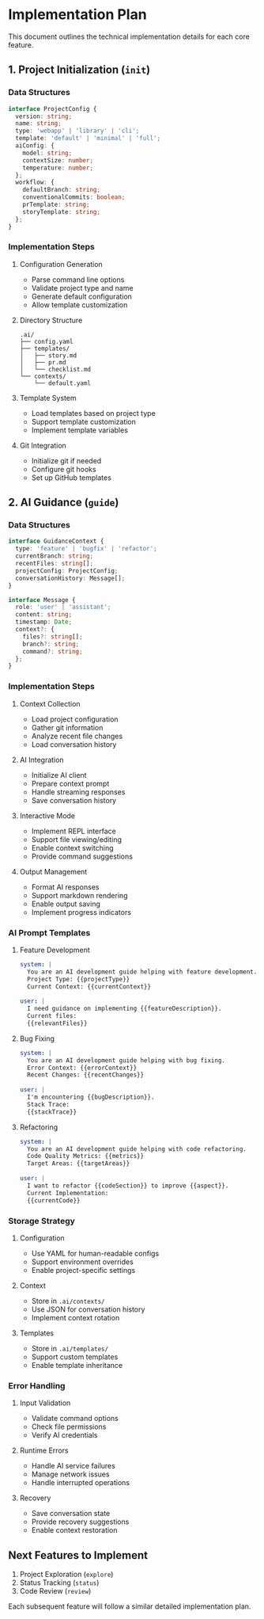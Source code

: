 # Implementation Plan

This document outlines the technical implementation details for each core feature.

## 1. Project Initialization (`init`)

### Data Structures
```typescript
interface ProjectConfig {
  version: string;
  name: string;
  type: 'webapp' | 'library' | 'cli';
  template: 'default' | 'minimal' | 'full';
  aiConfig: {
    model: string;
    contextSize: number;
    temperature: number;
  };
  workflow: {
    defaultBranch: string;
    conventionalCommits: boolean;
    prTemplate: string;
    storyTemplate: string;
  };
}
```

### Implementation Steps
1. Configuration Generation
   - Parse command line options
   - Validate project type and name
   - Generate default configuration
   - Allow template customization

2. Directory Structure
   ```
   .ai/
   ├── config.yaml
   ├── templates/
   │   ├── story.md
   │   ├── pr.md
   │   └── checklist.md
   └── contexts/
       └── default.yaml
   ```

3. Template System
   - Load templates based on project type
   - Support template customization
   - Implement template variables

4. Git Integration
   - Initialize git if needed
   - Configure git hooks
   - Set up GitHub templates

## 2. AI Guidance (`guide`)

### Data Structures
```typescript
interface GuidanceContext {
  type: 'feature' | 'bugfix' | 'refactor';
  currentBranch: string;
  recentFiles: string[];
  projectConfig: ProjectConfig;
  conversationHistory: Message[];
}

interface Message {
  role: 'user' | 'assistant';
  content: string;
  timestamp: Date;
  context?: {
    files?: string[];
    branch?: string;
    command?: string;
  };
}
```

### Implementation Steps
1. Context Collection
   - Load project configuration
   - Gather git information
   - Analyze recent file changes
   - Load conversation history

2. AI Integration
   - Initialize AI client
   - Prepare context prompt
   - Handle streaming responses
   - Save conversation history

3. Interactive Mode
   - Implement REPL interface
   - Support file viewing/editing
   - Enable context switching
   - Provide command suggestions

4. Output Management
   - Format AI responses
   - Support markdown rendering
   - Enable output saving
   - Implement progress indicators

### AI Prompt Templates
1. Feature Development
   ```yaml
   system: |
     You are an AI development guide helping with feature development.
     Project Type: {{projectType}}
     Current Context: {{currentContext}}
     
   user: |
     I need guidance on implementing {{featureDescription}}.
     Current files:
     {{relevantFiles}}
   ```

2. Bug Fixing
   ```yaml
   system: |
     You are an AI development guide helping with bug fixing.
     Error Context: {{errorContext}}
     Recent Changes: {{recentChanges}}
     
   user: |
     I'm encountering {{bugDescription}}.
     Stack Trace:
     {{stackTrace}}
   ```

3. Refactoring
   ```yaml
   system: |
     You are an AI development guide helping with code refactoring.
     Code Quality Metrics: {{metrics}}
     Target Areas: {{targetAreas}}
     
   user: |
     I want to refactor {{codeSection}} to improve {{aspect}}.
     Current Implementation:
     {{currentCode}}
   ```

### Storage Strategy
1. Configuration
   - Use YAML for human-readable configs
   - Support environment overrides
   - Enable project-specific settings

2. Context
   - Store in `.ai/contexts/`
   - Use JSON for conversation history
   - Implement context rotation

3. Templates
   - Store in `.ai/templates/`
   - Support custom templates
   - Enable template inheritance

### Error Handling
1. Input Validation
   - Validate command options
   - Check file permissions
   - Verify AI credentials

2. Runtime Errors
   - Handle AI service failures
   - Manage network issues
   - Handle interrupted operations

3. Recovery
   - Save conversation state
   - Provide recovery suggestions
   - Enable context restoration

## Next Features to Implement
1. Project Exploration (`explore`)
2. Status Tracking (`status`)
3. Code Review (`review`)

Each subsequent feature will follow a similar detailed implementation plan.
